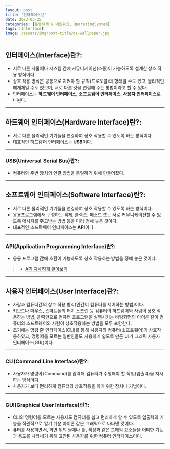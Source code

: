 ```yaml
---
layout: post
title: "인터페이스란"
date: 2023-03-25
categories: [운영체제 & 네트워크, OperatingSystem]
tags: [Interface]
image: /assets/img/post-title/os-wallpaper.jpg
---
```


## 인터페이스(Interface)란?:
- 서로 다른 사물이나 시스템 간에 커뮤니케이션(소통)이 가능하도록 설계한 상호 작용 방식이다.
- 상호 작용 방식은 공통으로 지켜야 할 규칙(프로토콜)의 형태일 수도 있고, 물리적인 매개체일 수도 있으며, 서로 다른 것을 연결해 주는 방법이라고 할 수 있다.
- 인터페이스는 **하드웨어 인터페이스**, **소프트웨어 인터페이스**, **사용자 인터페이스**로 나뉜다.

* * *

## 하드웨어 인터페이스(Hardware Interface)란?:
- 서로 다른 물리적인 기기들을 연결하여 상호 작용할 수 있도록 하는 방식이다.
- 대표적인 하드웨어 인터페이스는 **USB**이다.

* * *

### USB(Universal Serial Bus)란?:
- 컴퓨터와 주변 장치의 연결 방법을 통일하기 위해 만들어졌다.

* * *

## 소프트웨어 인터페이스(Software Interface)란?:
- 서로 다른 물리적인 기기들을 연결하여 상호 작용할 수 있도록 하는 방식이다.
- 응용프로그램에서 구성하는 객체, 클랙스, 메소드 또는 서로 커뮤니케이션할 수 있도록 메시지를 주고받는 방법 등을 미리 정해 놓은 것이다.
- 대표적인 소프트웨어 인터페이스는 **API**이다.

* * *

### API(Application Programming Interface)란?:
- 응용 프로그램 간에 호환이 가능하도록 상호 작용하는 방법을 정해 놓은 것이다.
> * [API 자세하게 알아보기](https://hwangyoonjae.github.io/api/API-API%EB%9E%80/ "API 자세하게 알아보기")

* * *

## 사용자 인터페이스(User Interface)란?:
- 사람과 컴퓨터간의 상호 작용 방식(인간이 컴퓨터를 제어하는 방법)이다.
- 키보드나 마우스, 스마트폰의 터치 스크린 등 컴퓨터의 하드웨어와 사람이 상호 작용하는 방법, 클릭만으로 컴퓨터 프로그램을 실행시키는 바탕화면의 아이콘 같이 컴퓨터의 소프트웨어와 사람이 상호작용하는 방법을 모두 포함한다.
- 초기에는 명령 줄 인터페이스(CLI)를 통해 사용자와 컴퓨터(소프트웨어)가 상호작용하였고, 명령어를 모르는 일반인들도 사용하기 쉽도록 만든 UI가 그래픽 사용자 인터페이스(GUI)이다.

* * *

### CLI(Command Line Interface)란?:
- 사용자가 명령어(Command)를 입력해 컴퓨터가 수행해야 할 작업(입출력)을 지시하는 방식이다.
- 사용자가 보다 편리하게 컴퓨터와 상호작용을 하기 위한 장치나 기법이다.

* * *

### GUI(Graphical User Interface)란?:
- CLI의 명령어를 모르는 사용자도 컴퓨터를 쉽고 편리하게 할 수 있도록 입출력의 기능을 직관적으로 알기 쉬운 아이콘 같은 그래픽으로 나타낸 것이다.
- 퓨터를 사용하면서, 화면 위의 물체나 틀, 색상과 같은 그래픽 요소들을 어떠한 기능과 용도를 나타내기 위해 고안된 사용자를 위한 컴퓨터 인터페이스이다.

* * *